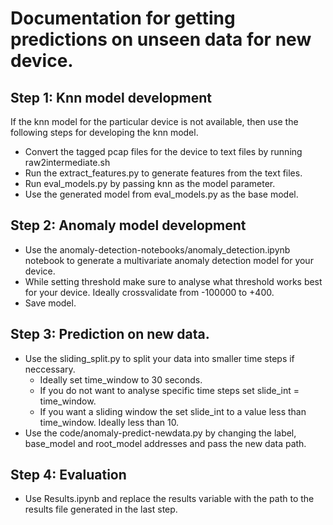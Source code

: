 # Documentation for getting predictions on unseen data for new device. 

## Step 1: Knn model development
If the knn model for the particular device is not available, then use the following steps for developing the knn model. 

- Convert the tagged pcap files for the device to text files by running raw2intermediate.sh
- Run the extract_features.py to generate features from the text files. 
- Run eval_models.py by passing knn as the model parameter. 
- Use the generated model from eval_models.py as the base model. 

## Step 2: Anomaly model development
- Use the anomaly-detection-notebooks/anomaly_detection.ipynb notebook to generate a multivariate anomaly detection model for your device. 
- While setting threshold make sure to analyse what threshold works best for your device. Ideally crossvalidate from -100000 to +400. 
- Save model. 


## Step 3: Prediction on new data. 
- Use the sliding_split.py to split your data into smaller time steps if neccessary. 
    - Ideally set time_window to 30 seconds. 
    - If you do not want to analyse specific time steps set slide_int = time_window.
    - If you want a sliding window the set slide_int to a value less than time_window. Ideally less than 10. 
- Use the code/anomaly-predict-newdata.py by changing the label, base_model and root_model addresses and pass the new data path. 

## Step 4: Evaluation
- Use Results.ipynb and replace the results variable with the path to the results file generated in the last step. 
